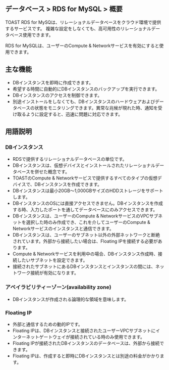﻿## データベース > RDS for MySQL > 概要

TOAST RDS for MySQは、リレーショナルデータベースをクラウド環境で提供するサービスです。
複雑な設定をしなくても、高可用性のリレーショナルデータベース使用できます。

RDS for MySQLは、ユーザーのCompute & Networkサービスを有効にすると使用できます。

## 主な機能

* DBインスタンスを即時に作成できます。
* 希望する時間に自動的にDBインスタンスのバックアップを実行できます。
* DBインスタンスのアクセスを制御できます。
* 別途インストールをしなくても、DBインスタンスのハードウェアおよびデータベースの状態をモニタリングできます。異常な兆候が現れた時、通知を受け取るように設定すると、迅速に問題に対応できます。

## 用語説明

### DBインスタンス

* RDSで提供するリレーショナルデータベースの単位です。
* DBインスタンスは、仮想デバイスとインストールされたリレーショナルデータベースを併せた概念です。
* TOASTのCompute & Networkサービスで提供するすべてのタイプの仮想デバイスで、DBインスタンスを作成できます。
* DBインスタンスは最小20GB～1,000GBサイズのHDDストレージをサポートします。
* DBインスタンスのOSには直接アクセスできません。DBインスタンスを作成する時、入力したポートを通してデータベースにのみアクセスできます。
* DBインスタンスは、ユーザーのCompute & NetworkサービスのVPCサブネットを選択した時のみ作成でき、これを介してユーザーのCompute & Networkサービスのインスタンスと通信できます。
* DBインスタンスは、ユーザーのサブネット以外の外部ネットワークと断絶されています。外部から接続したい場合は、Floating IPを接続する必要があります。
* Compute & Networkサービスを利用中の場合、DBインスタンス作成時、接続したいサブネットを設定できます。
* 接続されたサブネットにあるDBインスタンスとインスタンスの間には、ネットワーク接続が有効になります。

### アベイラビリティーゾーン(availability zone)

* DBインスタンスが作成される論理的な領域を意味します。

### Floating IP

* 外部と通信するための動的IPです。
* Floating IPは、DBインスタンスと接続されたユーザーVPCサブネットにインターネットゲートウェイが接続されている時のみ使用できます。
* Floating IPが接続されたDBインスタンスのデータベースは、外部から接続できます。
* Floating IPは、作成すると即時にDBインスタンスとは別途の料金がかかります。
